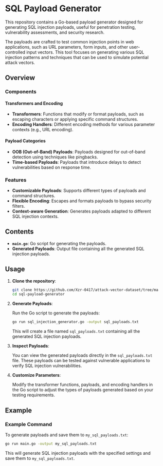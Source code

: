 # SQL Payload Generator

This repository contains a Go-based payload generator designed for generating SQL injection payloads, useful for penetration testing, vulnerability assessments, and security research.

The payloads are crafted to test common injection points in web applications, such as URL parameters, form inputs, and other user-controlled input vectors. This tool focuses on generating various SQL injection patterns and techniques that can be used to simulate potential attack vectors.

## Overview

### Components

#### Transformers and Encoding

- **Transformers**: Functions that modify or format payloads, such as escaping characters or applying specific command structures.
- **Encoding Handlers**: Different encoding methods for various parameter contexts (e.g., URL encoding).

#### Payload Categories

- **OOB (Out-of-Band) Payloads**: Payloads designed for out-of-band detection using techniques like pingbacks.
- **Time-based Payloads**: Payloads that introduce delays to detect vulnerabilities based on response time.

### Features

- **Customizable Payloads**: Supports different types of payloads and command structures.
- **Flexible Encoding**: Escapes and formats payloads to bypass security filters.
- **Context-aware Generation**: Generates payloads adapted to different SQL injection contexts.

## Contents

- **`main.go`**: Go script for generating the payloads.
- **Generated Payloads**: Output file containing all the generated SQL injection payloads.

## Usage

1. **Clone the repository**:

   ```bash
   git clone https://github.com/Xzr-0417/attack-vector-dataset/tree/main/SQL-injection/generator/Solidpoint
   cd sql-payload-generator
   ```

2. **Generate Payloads**:

   Run the Go script to generate the payloads:

   ```bash
   go run sql_injection_generator.go -output sql_payloads.txt
   ```

   This will create a file named `sql_payloads.txt` containing all the generated SQL injection payloads.

3. **Inspect Payloads**:

   You can view the generated payloads directly in the `sql_payloads.txt` file. These payloads can be tested against vulnerable applications to verify SQL injection vulnerabilities.

4. **Customize Parameters**:

   Modify the transformer functions, payloads, and encoding handlers in the Go script to adjust the types of payloads generated based on your testing requirements.

## Example

### Example Command

To generate payloads and save them to `my_sql_payloads.txt`:

```bash
go run main.go -output my_sql_payloads.txt
```

This will generate SQL injection payloads with the specified settings and save them to `my_sql_payloads.txt`.
